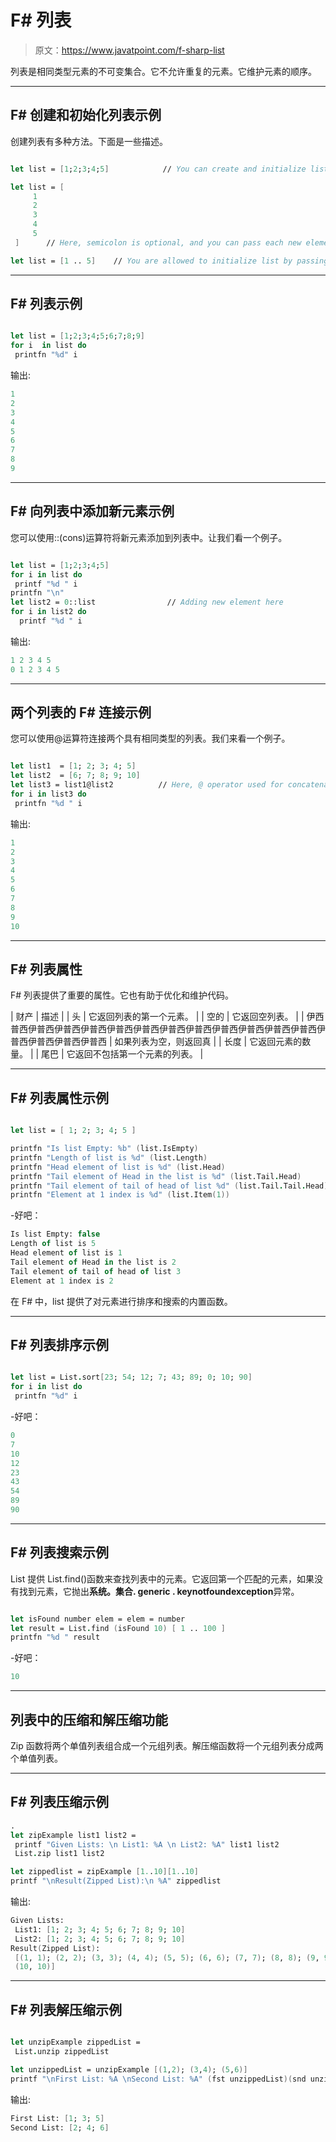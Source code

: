 # F# 列表

> 原文：<https://www.javatpoint.com/f-sharp-list>

列表是相同类型元素的不可变集合。它不允许重复的元素。它维护元素的顺序。

* * *

## F# 创建和初始化列表示例

创建列表有多种方法。下面是一些描述。

```fsharp

let list = [1;2;3;4;5]            // You can create and initialize list at the same time

let list = [
     1
     2
     3
     4
     5
 ]		// Here, semicolon is optional, and you can pass each new element to new line

let list = [1 .. 5]    // You are allowed to initialize list by passing starting and last elements only.

```

* * *

## F# 列表示例

```fsharp

let list = [1;2;3;4;5;6;7;8;9]
for i  in list do
 printfn "%d" i

```

输出:

```fsharp
1
2
3
4
5
6
7
8
9

```

* * *

## F# 向列表中添加新元素示例

您可以使用::(cons)运算符将新元素添加到列表中。让我们看一个例子。

```fsharp

let list = [1;2;3;4;5]
for i in list do
 printf "%d " i 
printfn "\n" 
let list2 = 0::list                // Adding new element here
for i in list2 do 
  printf "%d " i   

```

输出:

```fsharp
1 2 3 4 5
0 1 2 3 4 5

```

* * *

## 两个列表的 F# 连接示例

您可以使用@运算符连接两个具有相同类型的列表。我们来看一个例子。

```fsharp

let list1  = [1; 2; 3; 4; 5]
let list2  = [6; 7; 8; 9; 10]
let list3 = list1@list2			 // Here, @ operator used for concatenation
for i in list3 do
 printfn "%d " i

```

输出:

```fsharp
1
2
3
4
5
6
7
8
9
10

```

* * *

## F# 列表属性

F# 列表提供了重要的属性。它也有助于优化和维护代码。

| 财产 | 描述 |
| 头 | 它返回列表的第一个元素。 |
| 空的 | 它返回空列表。 |
| 伊西普西伊普西伊普西伊普西伊普西伊普西伊普西伊普西伊普西伊普西伊普西伊普西伊普西伊普西伊普西伊普西 | 如果列表为空，则返回真 |
| 长度 | 它返回元素的数量。 |
| 尾巴 | 它返回不包括第一个元素的列表。 |

* * *

## F# 列表属性示例

```fsharp

let list = [ 1; 2; 3; 4; 5 ]

printfn "Is list Empty: %b" (list.IsEmpty)
printfn "Length of list is %d" (list.Length)
printfn "Head element of list is %d" (list.Head)
printfn "Tail element of Head in the list is %d" (list.Tail.Head)
printfn "Tail element of tail of head of list %d" (list.Tail.Tail.Head)
printfn "Element at 1 index is %d" (list.Item(1))

```

-好吧：

```fsharp
Is list Empty: false
Length of list is 5
Head element of list is 1
Tail element of Head in the list is 2
Tail element of tail of head of list 3
Element at 1 index is 2

```

在 F# 中，list 提供了对元素进行排序和搜索的内置函数。

* * *

## F# 列表排序示例

```fsharp

let list = List.sort[23; 54; 12; 7; 43; 89; 0; 10; 90]
for i in list do
 printfn "%d" i

```

-好吧：

```fsharp
0
7
10
12
23
43
54
89
90

```

* * *

## F# 列表搜索示例

List 提供 List.find()函数来查找列表中的元素。它返回第一个匹配的元素，如果没有找到元素，它抛出**系统。集合. generic . keynotfoundexception**异常。

```fsharp

let isFound number elem = elem = number 
let result = List.find (isFound 10) [ 1 .. 100 ]
printfn "%d " result

```

-好吧：

```fsharp
10

```

* * *

## 列表中的压缩和解压缩功能

Zip 函数将两个单值列表组合成一个元组列表。解压缩函数将一个元组列表分成两个单值列表。

* * *

## F# 列表压缩示例

```fsharp
.
let zipExample list1 list2 =
 printf "Given Lists: \n List1: %A \n List2: %A" list1 list2
 List.zip list1 list2

let zippedlist = zipExample [1..10][1..10]
printf "\nResult(Zipped List):\n %A" zippedlist

```

输出:

```fsharp
Given Lists:
 List1: [1; 2; 3; 4; 5; 6; 7; 8; 9; 10]
 List2: [1; 2; 3; 4; 5; 6; 7; 8; 9; 10]
Result(Zipped List):
 [(1, 1); (2, 2); (3, 3); (4, 4); (5, 5); (6, 6); (7, 7); (8, 8); (9, 9);
 (10, 10)]

```

* * *

## F# 列表解压缩示例

```fsharp

let unzipExample zippedList =
 List.unzip zippedList

let unzippedList = unzipExample [(1,2); (3,4); (5,6)]
printf "\nFirst List: %A \nSecond List: %A" (fst unzippedList)(snd unzippedList)

```

输出:

```fsharp
First List: [1; 3; 5]
Second List: [2; 4; 6]

```